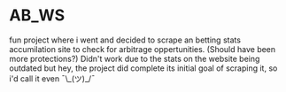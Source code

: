 # AB_WS
fun project where i went and decided to scrape an betting stats accumilation site to check for arbitrage oppertunities. (Should have been more protections?)
Didn't work due to the stats on the website being outdated but hey, the project did complete its initial goal of scraping it, so i'd call it even ¯\\\_(ツ)_/¯

